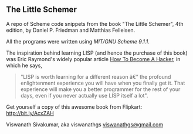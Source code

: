 ## The Little Schemer

A repo of Scheme code snippets from the book "The Little Schemer", 
4th edition, by Daniel P. Friedman and Matthias Felleisen. 

All the programs were written using _MIT/GNU Scheme 9.1.1_.

The inspiration behind learning LISP (and hence the purchase of this 
book) was Eric Raymond's widely popular article [How To Become A Hacker](http://www.catb.org/~esr/faqs/hacker-howto.html), in which he says,

  > "LISP is worth learning for a different reason â€” the profound 
  enlightenment experience you will have when you finally get it. 
  That experience will make you a better programmer for the rest 
  of your days, even if you never actually use LISP itself a lot".


Get yourself a copy of this awesome book from Flipkart: http://bit.ly/AcxZAH

Viswanath Sivakumar, aka viswanathgs <viswanathgs@gmail.com>
